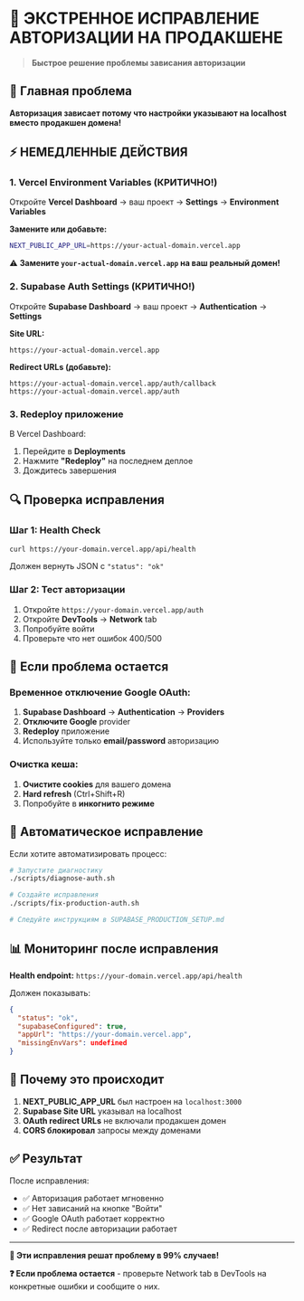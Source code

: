 # 🚨 ЭКСТРЕННОЕ ИСПРАВЛЕНИЕ АВТОРИЗАЦИИ НА ПРОДАКШЕНЕ

> **Быстрое решение проблемы зависания авторизации**

## 🎯 Главная проблема

**Авторизация зависает потому что настройки указывают на localhost вместо продакшен домена!**

## ⚡ НЕМЕДЛЕННЫЕ ДЕЙСТВИЯ

### 1. **Vercel Environment Variables** (КРИТИЧНО!)

Откройте **Vercel Dashboard** → ваш проект → **Settings** → **Environment Variables**

**Замените или добавьте:**
```bash
NEXT_PUBLIC_APP_URL=https://your-actual-domain.vercel.app
```
⚠️ **Замените `your-actual-domain.vercel.app` на ваш реальный домен!**

### 2. **Supabase Auth Settings** (КРИТИЧНО!)

Откройте **Supabase Dashboard** → ваш проект → **Authentication** → **Settings**

**Site URL:**
```
https://your-actual-domain.vercel.app
```

**Redirect URLs (добавьте):**
```
https://your-actual-domain.vercel.app/auth/callback
https://your-actual-domain.vercel.app/auth
```

### 3. **Redeploy приложение**

В Vercel Dashboard:
1. Перейдите в **Deployments**
2. Нажмите **"Redeploy"** на последнем деплое
3. Дождитесь завершения

## 🔍 Проверка исправления

### Шаг 1: Health Check
```bash
curl https://your-domain.vercel.app/api/health
```
Должен вернуть JSON с `"status": "ok"`

### Шаг 2: Тест авторизации
1. Откройте `https://your-domain.vercel.app/auth`
2. Откройте **DevTools** → **Network** tab
3. Попробуйте войти
4. Проверьте что нет ошибок 400/500

## 🚨 Если проблема остается

### Временное отключение Google OAuth:

1. **Supabase Dashboard** → **Authentication** → **Providers**
2. **Отключите Google** provider
3. **Redeploy** приложение
4. Используйте только **email/password** авторизацию

### Очистка кеша:
1. **Очистите cookies** для вашего домена
2. **Hard refresh** (Ctrl+Shift+R)
3. Попробуйте в **инкогнито режиме**

## 🔧 Автоматическое исправление

Если хотите автоматизировать процесс:

```bash
# Запустите диагностику
./scripts/diagnose-auth.sh

# Создайте исправления  
./scripts/fix-production-auth.sh

# Следуйте инструкциям в SUPABASE_PRODUCTION_SETUP.md
```

## 📊 Мониторинг после исправления

**Health endpoint:** `https://your-domain.vercel.app/api/health`

Должен показывать:
```json
{
  "status": "ok",
  "supabaseConfigured": true,
  "appUrl": "https://your-domain.vercel.app",
  "missingEnvVars": undefined
}
```

## 🎯 Почему это происходит

1. **NEXT_PUBLIC_APP_URL** был настроен на `localhost:3000`
2. **Supabase Site URL** указывал на localhost
3. **OAuth redirect URLs** не включали продакшен домен
4. **CORS блокировал** запросы между доменами

## ✅ Результат

После исправления:
- ✅ Авторизация работает мгновенно
- ✅ Нет зависаний на кнопке "Войти"
- ✅ Google OAuth работает корректно
- ✅ Redirect после авторизации работает

---

**🚀 Эти исправления решат проблему в 99% случаев!**

**❓ Если проблема остается** - проверьте Network tab в DevTools на конкретные ошибки и сообщите о них.
